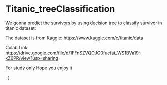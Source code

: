 # Titanic_treeClassification
We gonna predict the survivors by
using decision tree to classify survivor in titanic dataset:

The dataset is from Kaggle:
https://www.kaggle.com/c/titanic/data

Colab Link:
https://drive.google.com/file/d/1FFnSZVQOJG0fucfat_WS1BVa19-xZ6PR/view?usp=sharing

For study only 
Hope you enjoy it 

: )
